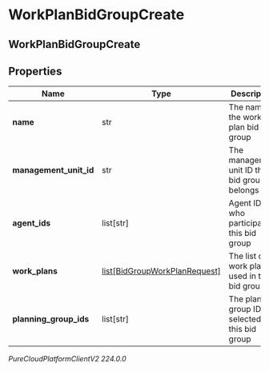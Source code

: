 # WorkPlanBidGroupCreate

## WorkPlanBidGroupCreate

## Properties

|Name | Type | Description | Notes|
|------------ | ------------- | ------------- | -------------|
| **name** | str | The name of the work plan bid group | |
| **management_unit_id** | str | The management unit ID this bid group belongs to | |
| **agent_ids** | list[str] | Agent IDs who participate in this bid group | |
| **work_plans** | [list[BidGroupWorkPlanRequest]](BidGroupWorkPlanRequest) | The list of work plans used in this bid group | |
| **planning_group_ids** | list[str] | The planning group IDs selected in this bid group | |



_PureCloudPlatformClientV2 224.0.0_
